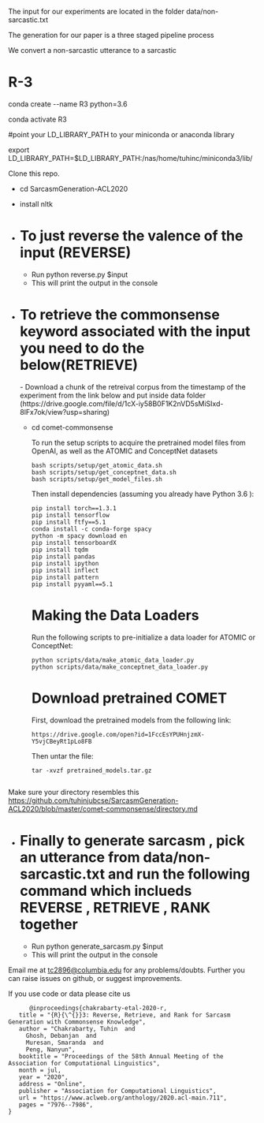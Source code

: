 The input for our experiments are located in the folder data/non-sarcastic.txt

The generation for our paper is a three staged pipeline process

We convert a non-sarcastic utterance to a sarcastic

# R-3

conda create --name R3 python=3.6

conda activate R3

#point your LD_LIBRARY_PATH to your miniconda or anaconda library

export LD_LIBRARY_PATH=$LD_LIBRARY_PATH:/nas/home/tuhinc/miniconda3/lib/



Clone this repo.

  - cd SarcasmGeneration-ACL2020
  - install nltk
  
  - <h1> To just reverse the valence of the input (REVERSE) </h1>
  
    - Run python reverse.py $input
    - This will print the output in the console

  
  - <h1> To retrieve the commonsense keyword associated with the input you need to do the below(RETRIEVE) </h1>
    - Download a chunk of the retreival corpus from the timestamp of the experiment from the link below and put inside data folder
      (https://drive.google.com/file/d/1cX-iy58B0F1K2nVD5sMiSIxd-8lFx7ok/view?usp=sharing) 
      
    - cd comet-commonsense
    
       To run the setup scripts to acquire the pretrained model files from OpenAI, as well as the ATOMIC and ConceptNet datasets

      ```
      bash scripts/setup/get_atomic_data.sh
      bash scripts/setup/get_conceptnet_data.sh
      bash scripts/setup/get_model_files.sh
      ```

      Then install dependencies (assuming you already have Python 3.6 ):

      ```
      pip install torch==1.3.1
      pip install tensorflow
      pip install ftfy==5.1
      conda install -c conda-forge spacy
      python -m spacy download en
      pip install tensorboardX
      pip install tqdm
      pip install pandas
      pip install ipython
      pip install inflect
      pip install pattern
      pip install pyyaml==5.1
      
      ```
      <h1> Making the Data Loaders </h1>

      Run the following scripts to pre-initialize a data loader for ATOMIC or ConceptNet:

      ```
      python scripts/data/make_atomic_data_loader.py
      python scripts/data/make_conceptnet_data_loader.py
      ```
      
      <h1> Download pretrained COMET </h1>
      
      First, download the pretrained models from the following link:

      ```
      https://drive.google.com/open?id=1FccEsYPUHnjzmX-Y5vjCBeyRt1pLo8FB
      ```

      Then untar the file:

      ```
      tar -xvzf pretrained_models.tar.gz
      
    
 Make sure your directory resembles this 
 https://github.com/tuhinjubcse/SarcasmGeneration-ACL2020/blob/master/comet-commonsense/directory.md
 
 
 
  - <h1> Finally to generate sarcasm , pick an utterance from data/non-sarcastic.txt and run the following command which inclueds REVERSE , RETRIEVE , RANK together </h1>
  
    - Run python generate_sarcasm.py $input
    - This will print the output in the console


Email me at tc2896@columbia.edu for any problems/doubts. Further you can raise issues on github, or suggest improvements.
 
 If you use code or data please cite us
 ```
       @inproceedings{chakrabarty-etal-2020-r,
    title = "{R}{\^{}}3: Reverse, Retrieve, and Rank for Sarcasm Generation with Commonsense Knowledge",
    author = "Chakrabarty, Tuhin  and
      Ghosh, Debanjan  and
      Muresan, Smaranda  and
      Peng, Nanyun",
    booktitle = "Proceedings of the 58th Annual Meeting of the Association for Computational Linguistics",
    month = jul,
    year = "2020",
    address = "Online",
    publisher = "Association for Computational Linguistics",
    url = "https://www.aclweb.org/anthology/2020.acl-main.711",
    pages = "7976--7986",
}

  ```

